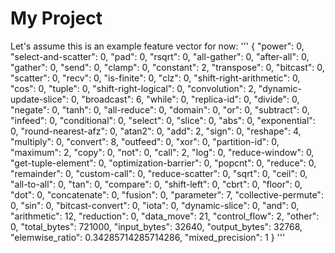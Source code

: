 # My Project

Let's assume this is an example feature vector for now:
'''
{
"power": 0,
"select-and-scatter": 0,
"pad": 0,
"rsqrt": 0,
"all-gather": 0,
"after-all": 0,
"gather": 0,
"send": 0,
"clamp": 0,
"constant": 2,
"transpose": 0,
"bitcast": 0,
"scatter": 0,
"recv": 0,
"is-finite": 0,
"clz": 0,
"shift-right-arithmetic": 0,
"cos": 0,
"tuple": 0,
"shift-right-logical": 0,
"convolution": 2,
"dynamic-update-slice": 0,
"broadcast": 6,
"while": 0,
"replica-id": 0,
"divide": 0,
"negate": 0,
"tanh": 0,
"all-reduce": 0,
"domain": 0,
"or": 0,
"subtract": 0,
"infeed": 0,
"conditional": 0,
"select": 0,
"slice": 0,
"abs": 0,
"exponential": 0,
"round-nearest-afz": 0,
"atan2": 0,
"add": 2,
"sign": 0,
"reshape": 4,
"multiply": 0,
"convert": 8,
"outfeed": 0,
"xor": 0,
"partition-id": 0,
"maximum": 2,
"copy": 0,
"not": 0,
"call": 2,
"log": 0,
"reduce-window": 0,
"get-tuple-element": 0,
"optimization-barrier": 0,
"popcnt": 0,
"reduce": 0,
"remainder": 0,
"custom-call": 0,
"reduce-scatter": 0,
"sqrt": 0,
"ceil": 0,
"all-to-all": 0,
"tan": 0,
"compare": 0,
"shift-left": 0,
"cbrt": 0,
"floor": 0,
"dot": 0,
"concatenate": 0,
"fusion": 0,
"parameter": 7,
"collective-permute": 0,
"sin": 0,
"bitcast-convert": 0,
"iota": 0,
"dynamic-slice": 0,
"and": 0,
"arithmetic": 12,
"reduction": 0,
"data_move": 21,
"control_flow": 2,
"other": 0,
"total_bytes": 721000,
"input_bytes": 32640,
"output_bytes": 32768,
"elemwise_ratio": 0.34285714285714286,
"mixed_precision": 1
}
'''
